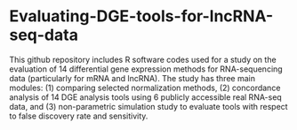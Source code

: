 # Evaluating-DGE-tools-for-lncRNA-seq-data
This github repository includes R software codes used for a study on the evaluation of 14 differential gene expression methods for RNA-sequencing data (particularly for mRNA and lncRNA). The study has three main modules: (1) comparing selected normalization methods, (2) concordance analysis of 14 DGE analysis tools using 6 publicly accessible real RNA-seq data, and (3) non-parametric simulation study to evaluate tools with respect to false discovery rate and sensitivity. 
